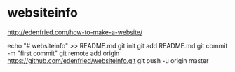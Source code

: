# websiteinfo
http://edenfried.com/how-to-make-a-website/

echo "# websiteinfo" >> README.md
git init
git add README.md
git commit -m "first commit"
git remote add origin https://github.com/edenfried/websiteinfo.git
git push -u origin master

